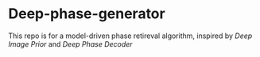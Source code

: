# Deep-phase-generator

This repo is for a model-driven phase retireval algorithm, inspired by *Deep Image Prior* and *Deep Phase Decoder*

